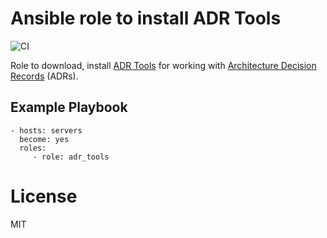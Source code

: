 # Ansible role to install ADR Tools

![CI](https://github.com/baztian/ansible-adr-tools/workflows/CI/badge.svg)

Role to download, install [ADR Tools](https://github.com/npryce/adr-tools) for working with [Architecture Decision Records](http://thinkrelevance.com/blog/2011/11/15/documenting-architecture-decisions) (ADRs).

## Example Playbook

    - hosts: servers
      become: yes
      roles:
         - role: adr_tools

# License

MIT
